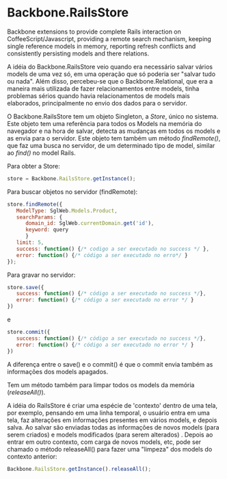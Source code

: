 Backbone.RailsStore
===================

Backbone extensions to provide complete Rails interaction on CoffeeScript/Javascript, providing a remote search mechanism, keeping single reference models in memory, reporting refresh conflicts and consistently persisting models and there relations.



A idéia do Backbone.RailsStore veio quando era necessário salvar vários models de uma vez só, em uma operação que só poderia ser "salvar tudo ou nada". Além disso, percebeu-se que o Backbone.Relational, que era a maneira mais utilizada de fazer relacionamentos entre models, tinha problemas sérios quando havia relacionamentos de models mais elaborados, principalmente no envio dos dados para o servidor.

O Backbone.RailsStore tem um objeto Singleton, a *Store*, único no sistema. Este objeto tem uma referência para todos os Models na memória do navegador e na hora de salvar, detecta as mudanças em todos os models e as envia para o servidor. Este objeto tem também um método *findRemote()*, que faz uma busca no servidor, de um determinado tipo de model, similar ao *find()* no model Rails.

Para obter a Store:

```Javascript
store = Backbone.RailsStore.getInstance();
```

Para buscar objetos no servidor (findRemote):

```JavaScript
store.findRemote({
   ModelType: SglWeb.Models.Product,
   searchParams: {
      domain_id: SglWeb.currentDomain.get('id'),
      keyword: query
      }
   limit: 5,
   success: function() {/* codigo a ser executado no success */ },
   error: function() {/* código a ser executado no erro*/ }
});
```

Para gravar no servidor:

```JavaScript
store.save({
   success: function() {/* código a ser executado no success */},
   error: function() {/* código a ser executado no error */ }
})
```

e

```JavaScript
store.commit({
   success: function() {/* código a ser executado no success */},
   error: function() {/* código a ser executado no error */ }
})
```

A diferença entre o save() e o commit() é que o commit envia também as informações dos models apagados.

Tem um método também para limpar todos os models da memória (*releaseAll()*). 

A idéia do RailsStore é criar uma espécie de 'contexto' dentro de uma tela, por exemplo, pensando em uma linha temporal, o usuário entra em uma tela, faz alterações em informações presentes em vários models, e depois salva. Ao salvar são enviadas todas as informações de novos models (para serem criados) e models modificados (para serem alterados) . Depois ao entrar em outro contexto, com carga de novos models, etc, pode ser chamado o método releaseAll() para fazer uma "limpeza" dos models do contexto anterior:

```JavaScript
Backbone.RailsStore.getInstance().releaseAll();
```
